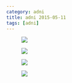 ```yaml
---
category: adni
title: adni 2015-05-11
tags: [adni]
---
```

<figure>
    <a href="{{ production_url }}/spins/assets/images/adni/15-05-11_ADNI_QC.png"><img src="{{ production_url }}/spins/assets/images/adni/15-05-11_ADNI_QC.png"></a>
</figure>

<figure>
    <a href="{{ production_url }}/spins/assets/images/adni/15-05-11_ADNI_QC_CMH.png"><img src="{{ production_url }}/spins/assets/images/adni/15-05-11_ADNI_QC_CMH.png"></a>
</figure>

<figure>
    <a href="{{ production_url }}/spins/assets/images/adni/15-05-11_ADNI_QC_MRC.png"><img src="{{ production_url }}/spins/assets/images/adni/15-05-11_ADNI_QC_MRC.png"></a>
</figure>

<figure>
    <a href="{{ production_url }}/spins/assets/images/adni/15-05-11_ADNI_QC_ZHH.png"><img src="{{ production_url }}/spins/assets/images/adni/15-05-11_ADNI_QC_ZHH.png"></a>
</figure>

